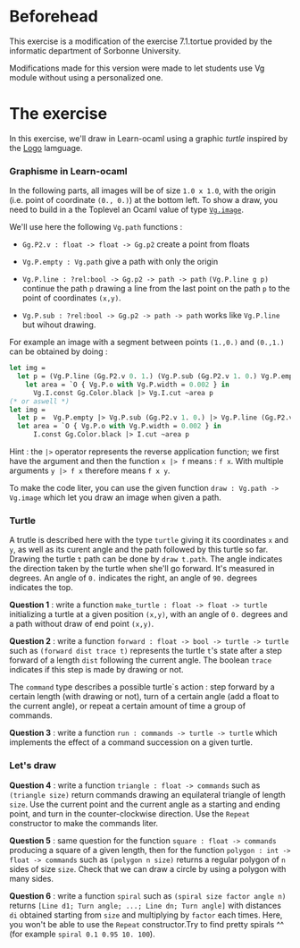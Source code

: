 # Beforehead

This exercise is a modification of the exercise 7.1.tortue provided by the informatic department of Sorbonne University.

Modifications made for this version were made to let students use Vg module without using a personalized one.

# The exercise

In this exercise, we'll draw in Learn-ocaml using a graphic *turtle* inspired by the [Logo](https://fr.wikipedia.org/wiki/Logo_(langage)) lamguage.

### Graphisme in Learn-ocaml

In the following parts, all images will be of size `1.0 x 1.0`, with the origin (i.e. point of coordinate `(0., 0.)`) at the bottom left. To show a draw, you need to build in a the Toplevel an Ocaml value of type [`Vg.image`](https://erratique.ch/software/vg/doc/Vg/index.html).

We'll use here the following `Vg.path` functions :

  - `Gg.P2.v : float -> float -> Gg.p2` create a point from floats

  - `Vg.P.empty : Vg.path` give a path with only the origin

  - `Vg.P.line : ?⁠rel:bool -> Gg.p2 -> path -> path` 
      `(Vg.P.line g p)` continue the path `p` drawing a line from the last point on the path `p` to the point of coordinates `(x,y)`.

  - `Vg.P.sub : ?⁠rel:bool -> Gg.p2 -> path -> path` works like `Vg.P.line` but wihout drawing.

For example an image with a segment between points `(1.,0.)` and `(0.,1.)` can be obtained by doing :

```ocaml
let img = 
  let p = (Vg.P.line (Gg.P2.v 0. 1.) (Vg.P.sub (Gg.P2.v 1. 0.) Vg.P.empty)) in
    let area = `O { Vg.P.o with Vg.P.width = 0.002 } in
      Vg.I.const Gg.Color.black |> Vg.I.cut ~area p
(* or aswell *)
let img = 
  let p =  Vg.P.empty |> Vg.P.sub (Gg.P2.v 1. 0.) |> Vg.P.line (Gg.P2.v 0. 1.) in
  let area = `O { Vg.P.o with Vg.P.width = 0.002 } in
      I.const Gg.Color.black |> I.cut ~area p
```

Hint : the `|>` operator represents the reverse application function; we first have the argument and then the function `x |> f` means : `f x`. With multiple arguments `y |> f x` therefore means `f x y`.

To make the code liter, you can use the given function `draw : Vg.path -> Vg.image` which let you draw an image when given a path.

### Turtle

A trutle is described here with the type `turtle` giving it its coordinates `x` and `y`, as well as its curent angle and the path followed by this turtle so far. Drawing the turtle `t` path can be done by `draw t.path`. The angle indicates the direction taken by the turtle when she'll go forward. It's measured in degrees. An angle of `0.` indicates the right, an angle of `90.` degrees indicates the top.

**Question 1** : write a function `make_turtle : float -> float -> turtle` initializing a turtle at a given position `(x,y)`, with an angle of `0.` degrees and a path without draw of end point `(x,y)`.

**Question 2** : write a function `forward : float -> bool -> turtle -> turtle` such as `(forward dist trace t)` represents the turtle `t`'s state after a step forward of a length `dist` following the current angle. The boolean `trace` indicates if this step is made by drawing or not.

The `command` type describes a possible turtle`s action : step forward by a certain length (with drawing or not), turn of a certain angle (add a float to the current angle), or repeat a certain amount of time a group of commands.

**Question 3** : write a function `run : commands -> turtle -> turtle` which implements the effect of a command succession on a given turtle.

### Let's draw

**Question 4** : write a function `triangle : float -> commands` such as `(triangle size)` return commands drawing an equilateral triangle of length `size`. Use the current point and the current angle as a starting and ending point, and turn in the counter-clockwise direction. Use the `Repeat` constructor to make the commands liter.

**Question 5** : same question for the function `square : float -> commands` producing a square of a given length, then for the function `polygon : int -> float -> commands` such as `(polygon n size)` returns a regular polygon of `n` sides of size `size`. Check that we can draw a circle by using a polygon with many sides.

**Question 6** : write a function `spiral` such as `(spiral size factor angle n)` returns `[Line d1; Turn angle; ...; Line dn; Turn angle]` with distances `di` obtained starting from `size` and multiplying by `factor` each times. Here, you won't be able to use the `Repeat` constructor.Try to find pretty spirals ^^ (for example `spiral 0.1 0.95 10. 100`).